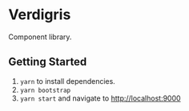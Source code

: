 # Verdigris
Component library.

## Getting Started
1. `yarn` to install dependencies.
2. `yarn bootstrap`
3. `yarn start` and navigate to [http://localhost:9000](http://localhost:9000)
